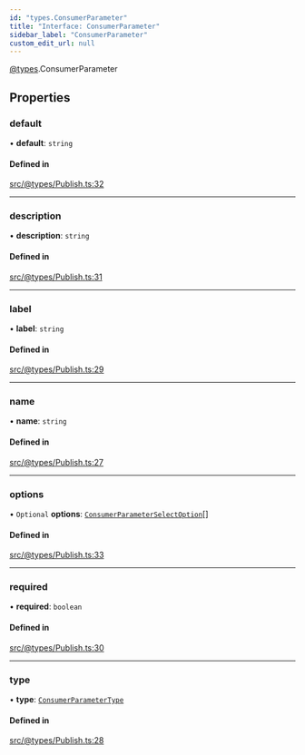 ```yaml
---
id: "types.ConsumerParameter"
title: "Interface: ConsumerParameter"
sidebar_label: "ConsumerParameter"
custom_edit_url: null
---
```


[@types](../modules/types.md).ConsumerParameter

## Properties

### default

• **default**: `string`

#### Defined in

[src/@types/Publish.ts:32](https://github.com/deltaDAO/nautilus/blob/40edf26/src/@types/Publish.ts#L32)

___

### description

• **description**: `string`

#### Defined in

[src/@types/Publish.ts:31](https://github.com/deltaDAO/nautilus/blob/40edf26/src/@types/Publish.ts#L31)

___

### label

• **label**: `string`

#### Defined in

[src/@types/Publish.ts:29](https://github.com/deltaDAO/nautilus/blob/40edf26/src/@types/Publish.ts#L29)

___

### name

• **name**: `string`

#### Defined in

[src/@types/Publish.ts:27](https://github.com/deltaDAO/nautilus/blob/40edf26/src/@types/Publish.ts#L27)

___

### options

• `Optional` **options**: [`ConsumerParameterSelectOption`](../modules/types.md#consumerparameterselectoption)[]

#### Defined in

[src/@types/Publish.ts:33](https://github.com/deltaDAO/nautilus/blob/40edf26/src/@types/Publish.ts#L33)

___

### required

• **required**: `boolean`

#### Defined in

[src/@types/Publish.ts:30](https://github.com/deltaDAO/nautilus/blob/40edf26/src/@types/Publish.ts#L30)

___

### type

• **type**: [`ConsumerParameterType`](../modules/types.md#consumerparametertype)

#### Defined in

[src/@types/Publish.ts:28](https://github.com/deltaDAO/nautilus/blob/40edf26/src/@types/Publish.ts#L28)
